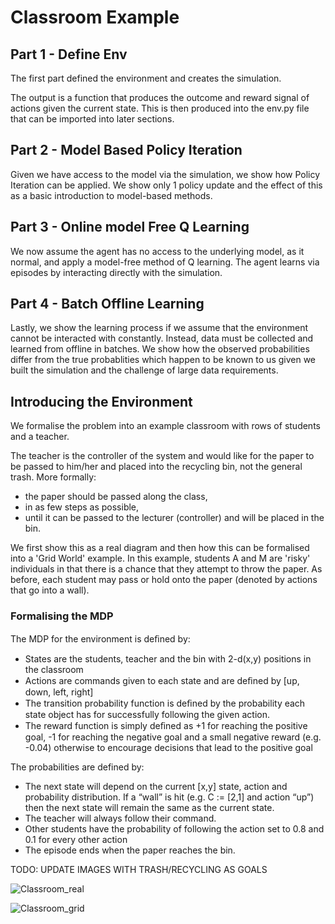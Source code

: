 # Classroom Example

## Part 1 - Define Env

The first part defined the environment and creates the simulation. 

The output is a function that produces the outcome and reward signal of actions given the current state. This is then produced into the env.py file that can be imported into later sections.

## Part 2 - Model Based Policy Iteration

Given we have access to the model via the simulation, we show how Policy Iteration can be applied. We show only 1 policy update and the effect of this as a basic introduction to model-based methods.

## Part 3 - Online model Free Q Learning

We now assume the agent has no access to the underlying model, as it normal, and apply a model-free method of Q learning. The agent learns via episodes by interacting directly with the simulation. 

## Part 4 - Batch Offline Learning

Lastly, we show the learning process if we assume that the environment cannot be interacted with constantly. Instead, data must be collected and learned from offline in batches. We show how the observed probabilities differ from the true probablities which happen to be known to us given we built the simulation and the challenge of large data requirements. 


## Introducing the Environment

We formalise the problem into an example classroom with rows of students and a teacher.

The teacher is the controller of the system and would like for the paper to be passed to him/her and placed into the recycling bin, not the general trash. More formally:

- the paper should be passed along the class,
- in as few steps as possible,
- until it can be passed to the lecturer (controller) and will be placed in the bin.

We first show this as a real diagram and then how this can be formalised into a 'Grid World' example. In this example, students A and M are 'risky' individuals in that there is a chance that they attempt to throw the paper. As before, each student may pass or hold onto the paper (denoted by actions that go into a wall).

### Formalising the MDP

The MDP for the environment is deﬁned by:

- States are the students, teacher and the bin with 2-d(x,y) positions in the classroom
- Actions are commands given to each state and are deﬁned by [up, down, left, right]
- The transition probability function is deﬁned by the probability each state object has for successfully following the given action.
- The reward function is simply deﬁned as +1 for reaching the positive goal, -1 for reaching the negative goal and a small negative reward (e.g. -0.04) otherwise to encourage decisions that lead to the positive goal

The probabilities are defined by:

- The next state will depend on the current [x,y] state, action and probability distribution. If a “wall” is hit (e.g. C := [2,1] and action “up”) then the next state will remain the same as the current state.
- The teacher will always follow their command.
- Other students have the probability of following the action set to 0.8 and 0.1 for every other action
- The episode ends when the paper reaches the bin.



TODO: UPDATE IMAGES WITH TRASH/RECYCLING AS GOALS

![Classroom_real](https://i.imgur.com/nOIUKlg.png "Classroom in Real-World")

![Classroom_grid](https://i.imgur.com/WeJnqs2.png "Classroom as Grid-World")



